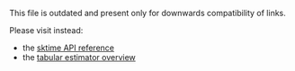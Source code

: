 This file is outdated and present only for downwards compatibility of links.

Please visit instead:
* the [sktime API reference](https://sktime-backup.readthedocs.io/en/stable/api_reference.html)
* the [tabular estimator overview](https://sktime-backup.readthedocs.io/en/stable/estimator_overview.html)
